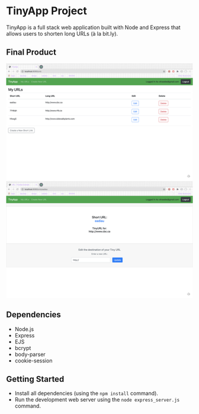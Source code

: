 # TinyApp Project

TinyApp is a full stack web application built with Node and Express that allows users to shorten long URLs (à la bit.ly).

## Final Product

!["TinyApp - /urls"](https://github.com/ehseebe/tinyapp/blob/master/docs/tinyapp-urls.png?raw=true)
!["TinyApp - /urls/id"](https://github.com/ehseebe/tinyapp/blob/master/docs/tinyapp-urls-id.png?raw=true)

## Dependencies

- Node.js
- Express
- EJS
- bcrypt
- body-parser
- cookie-session

## Getting Started

- Install all dependencies (using the `npm install` command).
- Run the development web server using the `node express_server.js` command.
